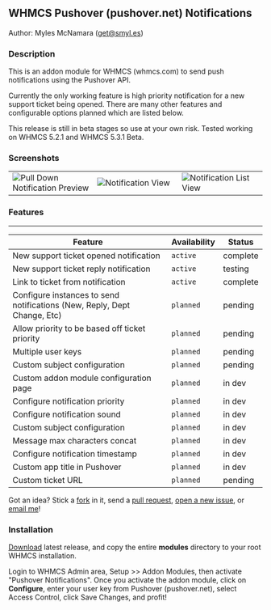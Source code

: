 ## WHMCS Pushover (pushover.net) Notifications
Author: Myles McNamara (get@smyl.es)

### Description

This is an addon module for WHMCS (whmcs.com) to send push notifications using the Pushover API.

Currently the only working feature is high priority notification for a new support ticket being opened.  There are many other features and configurable options planned which are listed below.

This release is still in beta stages so use at your own risk.  Tested working on WHMCS 5.2.1 and WHMCS 5.3.1 Beta.

### Screenshots
<table>
    <td width="33%">
        <img src="https://smyl.es/img/Screenshot_2013-12-23-17-16-53.png" alt="Pull Down Notification Preview">
    </td>
    <td width="33%">
        <img src="https://smyl.es/img/Screenshot_2013-12-23-17-14-47.png" alt="Notification View">
    </td>    
    <td width="33%">
        <img src="https://smyl.es/img/Screenshot_2013-12-23-17-14-31.png" alt="Notification List View">
    </td>
</table>

### Features
***

Feature | Availability | Status
--- | --- | ---
New support ticket opened notification | `active` | complete
New support ticket reply notification | `active` | testing
Link to ticket from notification | `active` | complete
Configure instances to send notifications (New, Reply, Dept Change, Etc) | `planned` | pending
Allow priority to be based off ticket priority | `planned` | pending
Multiple user keys | `planned` | pending
Custom subject configuration | `planned` | pending
Custom addon module configuration page | `planned` | in dev
Configure notification priority | `planned` | in dev
Configure notification sound | `planned` | in dev
Custom subject configuration | `planned` | in dev
Message max characters concat | `planned` | in dev
Configure notification timestamp | `planned` | in dev
Custom app title in Pushover | `planned` | in dev
Custom ticket URL | `planned` | pending


Got an idea?  Stick a <a href="https://github.com/tripflex/whmcs-pushover/fork">fork</a> in it, send a <a href="https://github.com/tripflex/whmcs-pushover/pulls">pull request</a>, <a href="https://github.com/tripflex/whmcs-pushover/issues">open a new issue</a>, or <a href="http://smyl.es/contact/">email me</a>!

### Installation
<a href="https://github.com/tripflex/whmcs-pushover/archive/master.zip">Download</a> latest release, and copy the entire <b>modules</b> directory to your root WHMCS installation.

Login to WHMCS Admin area, Setup >> Addon Modules, then activate "Pushover Notifications".  Once you activate the addon module, click on <b>Configure</b>, enter your user key from Pushover (pushover.net), select Access Control, click Save Changes, and profit!